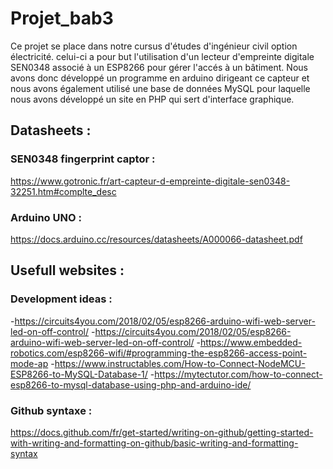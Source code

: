 # Projet_bab3
Ce projet se place dans notre cursus d'études d'ingénieur civil option électricité.
celui-ci a pour but l'utilisation d'un lecteur d'empreinte digitale SEN0348 associé à un ESP8266 pour gérer l'accés à un bâtiment. Nous avons donc développé un programme en arduino dirigeant ce capteur et nous avons également utilisé une base de données MySQL pour laquelle nous avons développé un site en PHP qui sert d'interface graphique.

## Datasheets :
### SEN0348 fingerprint captor :
https://www.gotronic.fr/art-capteur-d-empreinte-digitale-sen0348-32251.htm#complte_desc
### Arduino UNO :
https://docs.arduino.cc/resources/datasheets/A000066-datasheet.pdf


## Usefull websites :
### Development ideas : 
-https://circuits4you.com/2018/02/05/esp8266-arduino-wifi-web-server-led-on-off-control/
-https://circuits4you.com/2018/02/05/esp8266-arduino-wifi-web-server-led-on-off-control/
-https://www.embedded-robotics.com/esp8266-wifi/#programming-the-esp8266-access-point-mode-ap
-https://www.instructables.com/How-to-Connect-NodeMCU-ESP8266-to-MySQL-Database-1/
-https://mytectutor.com/how-to-connect-esp8266-to-mysql-database-using-php-and-arduino-ide/

### Github syntaxe : 
https://docs.github.com/fr/get-started/writing-on-github/getting-started-with-writing-and-formatting-on-github/basic-writing-and-formatting-syntax
